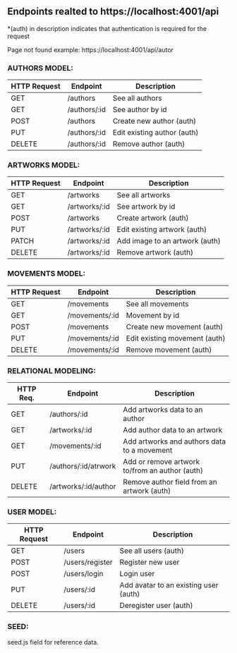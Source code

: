 ## Endpoints realted to https://localhost:4001/api
*(auth) in description indicates that authentication is required for the request 

Page not found example: https://localhost:4001/api/autor

### AUTHORS MODEL: 

| HTTP Request | Endpoint      | Description                 |
|--------------|---------------|-----------------------------|
| GET          | /authors      | See all authors             |
| GET          | /authors/:id  | See author by id            |
| POST         | /authors      | Create new author (auth)    |
| PUT          | /authors/:id  | Edit existing author (auth) |
| DELETE       | /authors/:id  | Remove author (auth)        |

### ARTWORKS MODEL: 

| HTTP Request | Endpoint      | Description                    |
|--------------|---------------|--------------------------------|
| GET          | /artworks     | See all artworks               |
| GET          | /artworks/:id | See artwork by id              |
| POST         | /artworks     | Create artwork (auth)          |
| PUT          | /artworks/:id | Edit existing artwork (auth)   |
| PATCH        | /artworks/:id | Add image to an artwork (auth) |
| DELETE       | /artworks/:id | Remove artwork (auth)          |

### MOVEMENTS MODEL: 

| HTTP Request | Endpoint        | Description                   |
|--------------|-----------------|-------------------------------|
| GET          | /movements      | See all movements             |
| GET          | /movements/:id  | Movement by id                |
| POST         | /movements      | Create new movement (auth)    |
| PUT          | /movements/:id  | Edit existing movement (auth) |
| DELETE       | /movements/:id  | Remove movement (auth)        |
 
### RELATIONAL MODELING:

| HTTP Req. | Endpoint             | Description                                    |
|-----------|----------------------|------------------------------------------------|
| GET       | /authors/:id         | Add artworks data to an author                 |
| GET       | /artworks/:id        | Add author data to an artwork                  |
| GET       | /movements/:id       | Add artworks and authors data to a movement    |
| PUT       | /authors/:id/atrwork | Add or remove artwork to/from an author (auth) |
| DELETE    | /artworks/:id/author | Remove author field from an artwork (auth)     |

### USER MODEL:

| HTTP Request | Endpoint        | Description                           |
|--------------|-----------------|---------------------------------------|
| GET          | /users          | See all users (auth)                  |
| POST         | /users/register | Register new user                     |
| POST         | /users/login    | Login user                            |
| PUT          | /users/:id      | Add avatar to an existing user (auth) |
| DELETE       | /users/:id      | Deregister user (auth)                |


### SEED:
seed.js field for reference data.  

